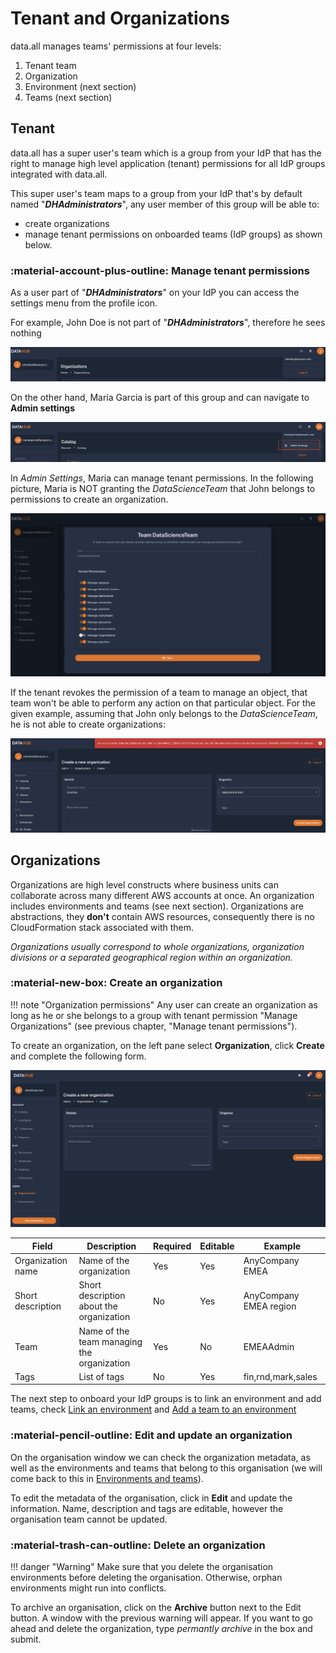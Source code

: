 # **Tenant and Organizations**

data.all manages teams' permissions at four levels:

1. Tenant team
2. Organization
3. Environment (next section)
4. Teams (next section)

## **Tenant**

data.all has a super user's team which is a group from your
IdP that has the right to manage high level application (tenant)
permissions for all IdP groups integrated with data.all.

This super user's team maps to a group from your IdP that's by default
named "***DHAdministrators***", any user member of this group will be
able to:

- create organizations
- manage tenant permissions on onboarded teams (IdP groups) as shown below.

### :material-account-plus-outline: **Manage tenant permissions**
As a user part of "***DHAdministrators***" on your IdP you can access
the settings menu from the profile icon.

For example, John Doe is not part of "***DHAdministrators***", therefore he sees nothing

![](pictures/organizations/org_john_tenant.png#zoom#shadow)

On the other hand, Maria Garcia is part of this group and can navigate to **Admin settings**

![](pictures/organizations/org_maria_tenant.png#zoom#shadow)

In *Admin Settings*, Maria can manage tenant permissions. In the following picture, Maria is NOT granting the
*DataScienceTeam* that John belongs to permissions to create an organization.

![](pictures/organizations/manage_tenant_permissions.png#zoom#shadow)

If the tenant revokes the permission of a team to manage an object, that team won't be able to perform any action on
that particular object. For the given example, assuming that John only belongs to the *DataScienceTeam*,
he is not able to create organizations:

![](pictures/organizations/org_john_create_fail.png#zoom#shadow)

## **Organizations**
Organizations are high level constructs where business units can collaborate across many different AWS accounts
at once. An organization includes environments and teams (see next section). Organizations are abstractions,
they **don't** contain AWS resources, consequently there is no CloudFormation stack associated with them.

*Organizations usually correspond to whole organizations, organization divisions or a separated geographical region
within an organization.*

### :material-new-box: **Create an organization**
!!! note "Organization permissions"
    Any user can create an organization as long as he or she belongs to a
    group with tenant permission "Manage Organizations" (see previous chapter, "Manage tenant permissions").

To create an organization, on the left pane select **Organization**, click **Create** and complete the following form.

![organization_form](pictures/organizations/create_org.png#zoom#shadow)


| Field             | Description | Required | Editable | Example
|-------------------|-------------|----------|----------|-------------
| Organization name |    Name of the organization         | Yes      | Yes      | AnyCompany EMEA
| Short description | Short description about the organization| No       | Yes      | AnyCompany EMEA region
| Team              | Name of the team managing the organization         | Yes      | No       | EMEAAdmin
| Tags              |  List of tags           | No       | Yes      |fin,rnd,mark,sales

The next step to onboard your IdP groups is to link an environment and add teams, check
<a href="environments.html">Link an environment</a> and <a href="environments.html">Add a team to an environment</a>

### :material-pencil-outline: **Edit and update an organization**
On the organisation window we can check the organization metadata, as well as the environments and teams that belong
to this organisation (we will come back to this in
<a href="environments.html">Environments and teams</a>).

To edit the metadata of the organisation, click in **Edit** and update the information. Name, description and tags are
editable, however the organisation team cannot be updated.

### :material-trash-can-outline: **Delete an organization**
!!! danger "Warning"
    Make sure that you delete the organisation environments before deleting the organisation. Otherwise, orphan
    environments might run into conflicts.

To archive an organisation, click on the **Archive** button next to the Edit button. A window with the previous
warning will appear. If you want to go ahead and delete the organization, type *permantly archive* in the box and
submit.
